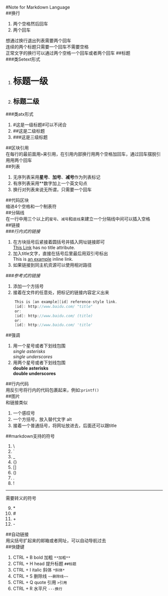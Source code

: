 #Note for Markdown Language  
##换行  
1. 两个空格然后回车
2. 两个回车  

想通过换行退出列表需要两个回车  
连续的两个标题只需要一个回车不需要空格  
正常文字的换行可以通过两个空格一个回车或者两个回车
##标题  
###类Setext形式  
1. 	标题一级
	========
2.	标题二级
	--------  

###类atx形式
1.	#这是一级标题#可以不闭合
2.	##这是二级标题
3.	###这是三级标题  

##区块引用  
在每行的最前面用`>`来引用，在引用内部换行用两个空格加回车，通过回车摆脱引用用两个回车  
##列表  
1.	无序列表采用**星号**、**加号**、**减号**作为列表标记
2.	有序列表采用**数字加上一个英文句点  
3.	换行对列表来说无所谓，只需要一个回车  

##代码区块  
缩进4个空格和一个制表符  
##分隔线  
在一行中用三个以上的`星号`、`减号`和`底线`来建立一个分隔线中间可以插入空格  
##链接  
###*行内式的链接*  
1. 在方块括号后紧接着圆括号并插入网址链接即可  
    [This Link](http://www.baidu.com/) has no title attribute.
2. 加入title文字，直接在括号后里最后用双引号标出  
    This is [an example](http://www.baidu.com/ "百度") inline link.
3. 如果链接到同主机资源可以使用相对路径  

###*参考式的链接*
1. 添加一个方括号
2. 接着在文件的任意处，把标记的链接内容定义出来  
```c
	This is [an example][id] reference-style link.
	[id]: http://www.baidu.com/ "title"
	or:
	[id]: http://www.baidu.com/ (title)
	or:
	[id]: http://www.baidu.com/ 'title'   
```
##强调  
1. 用一个星号或者下划线包围  
	*single asterisks*  
	_single underscores_
2. 用两个星号或者下划线包围  
	**double asterisks**  
	__double underscores__  

##行内代码  
用反引号将行内的代码包裹起来，例如:`printf()`  
##图片  
和链接类似  
1. 一个感叹号
2. 一个方括号，放入替代文字 alt
3. 接着一个普通括号，将网址放进去，后面还可以跟title

##markdown支持的符号  
1. \
2. `
3. _
4. {}
5. []
6. ()
7. .
8. !

---  
需要转义的符号

9. \*
10. \#
11. \+
12. \-    

##自动链接  
用尖括号扩起来的邮箱或者网址，可以自动导航过去  
##快捷键  
1. CTRL + B bold 加粗 `**加粗**`
2. CTRL + H head 提升标题 `##标题`
3. CTRL + I italic 斜体  `*斜体*`
4. CTRL + S 删除线   `~~删除线~~`
5. CTRL + Q quote 引用   `>引用`
6. CTRL + R 水平尺 `---换行`
